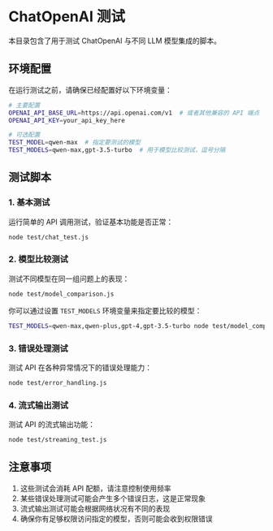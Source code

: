 # ChatOpenAI 测试

本目录包含了用于测试 ChatOpenAI 与不同 LLM 模型集成的脚本。

## 环境配置

在运行测试之前，请确保已经配置好以下环境变量：

```bash
# 主要配置
OPENAI_API_BASE_URL=https://api.openai.com/v1  # 或者其他兼容的 API 端点
OPENAI_API_KEY=your_api_key_here

# 可选配置
TEST_MODEL=qwen-max  # 指定要测试的模型
TEST_MODELS=qwen-max,gpt-3.5-turbo  # 用于模型比较测试，逗号分隔
```

## 测试脚本

### 1. 基本测试

运行简单的 API 调用测试，验证基本功能是否正常：

```bash
node test/chat_test.js
```

### 2. 模型比较测试

测试不同模型在同一组问题上的表现：

```bash
node test/model_comparison.js
```

你可以通过设置 `TEST_MODELS` 环境变量来指定要比较的模型：

```bash
TEST_MODELS=qwen-max,qwen-plus,gpt-4,gpt-3.5-turbo node test/model_comparison.js
```

### 3. 错误处理测试

测试 API 在各种异常情况下的错误处理能力：

```bash
node test/error_handling.js
```

### 4. 流式输出测试

测试 API 的流式输出功能：

```bash
node test/streaming_test.js
```

## 注意事项

1. 这些测试会消耗 API 配额，请注意控制使用频率
2. 某些错误处理测试可能会产生多个错误日志，这是正常现象
3. 流式输出测试可能会根据网络状况有不同的表现
4. 确保你有足够权限访问指定的模型，否则可能会收到权限错误
